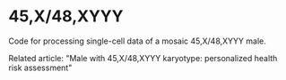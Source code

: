 # 45,X/48,XYYY

Code for processing single-cell data of a mosaic 45,X/48,XYYY male.

Related article:
"Male with 45,X/48,XYYY karyotype: personalized health risk assessment"
